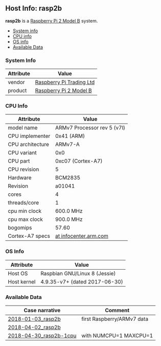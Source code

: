 ## Host Info: rasp2b

**rasp2b** is a [Raspberry Pi 2 Model B](https://www.raspberrypi.org/products/raspberry-pi-2-model-b/) system.

- [System info](#user-content-sys)
- [CPU info](#user-content-cpu)
- [OS info](#user-content-os)
- [Available Data](#user-content-data)

### System Info <a name="sys"></a>

| Attribute   | Value |
| ----------- | ----- |
| vendor      | [Raspberry Pi Trading Ltd](https://www.raspberrypi.org/) |
| product     | [Raspberry Pi 2 Model B](https://www.raspberrypi.org/products/raspberry-pi-2-model-b/) |

### CPU Info <a name="cpu"></a>

| Attribute | Value |
| --------- | ----- |
| model name       | ARMv7 Processor rev 5 (v7l) |
| CPU implementer  | 0x41 (ARM) |
| CPU architecture | ARMv7-A |
| CPU variant      | 0x0 |
| CPU part         | 0xc07 (Cortex-A7) |
| CPU revision     | 5 |
| Hardware         | BCM2835 |
| Revision         | a01041 |
| cores            | 4 |
| threads/core     | 1 |
| cpu min clock    | 600.0 MHz |
| cpu max clock    | 900.0 MHz |
| bogomips         | 57.60 |
| Cortex-A7 specs  | [at infocenter.arm.com](http://infocenter.arm.com/help/index.jsp?topic=/com.arm.doc.ddi0464f/BABCBFDF.html) |

### OS Info <a name="os"></a>

| Attribute | Value |
| --------- | ----- |
| Host OS      | Raspbian GNU/Linux 8 (Jessie) |
| Host kernel  | 4.9.35-v7+ (dated 2017-06-30) |

### Available Data <a name="data"></a>

| Case narrative | Comment |
| -------------- | ------- |
| [2018-01-03_rasp2b](2018-01-03_rasp2b.md) | first Raspberry/ARMv7 data |
| [2018-04-02_rasp2b](2018-04-02_rasp2b.md) |  |
| [2018-04-30_rasp2b-1cpu](2018-04-30_rasp2b-1cpu.md) | with NUMCPU=1 MAXCPU=1 |
